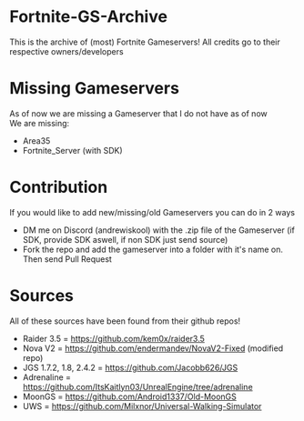 # Fortnite-GS-Archive
This is the archive of (most) Fortnite Gameservers! All credits go to their respective owners/developers


# Missing Gameservers
As of now we are missing a Gameserver that I do not have as of now<br>
We are missing:<br>
- Area35<br>
- Fortnite_Server (with SDK)

# Contribution
If you would like to add new/missing/old Gameservers you can do in 2 ways<br>
- DM me on Discord (andrewiskool) with the .zip file of the Gameserver (if SDK, provide SDK aswell, if non SDK just send source)<br>
- Fork the repo and add the gameserver into a folder with it's name on. Then send Pull Request

# Sources
All of these sources have been found from their github repos!
- Raider 3.5 = https://github.com/kem0x/raider3.5
- Nova V2 = https://github.com/endermandev/NovaV2-Fixed (modified repo)
- JGS 1.7.2, 1.8, 2.4.2 = https://github.com/Jacobb626/JGS
- Adrenaline = https://github.com/ItsKaitlyn03/UnrealEngine/tree/adrenaline
- MoonGS = https://github.com/Android1337/Old-MoonGS
- UWS = https://github.com/Milxnor/Universal-Walking-Simulator

